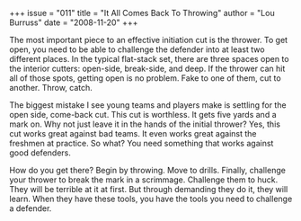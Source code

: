 +++
issue = "011"
title = "It All Comes Back To Throwing"
author = "Lou Burruss"
date = "2008-11-20"
+++

The most important piece to an effective initiation cut is the thrower. To get
open, you need to be able to challenge the defender into at least two
different places. In the typical flat-stack set, there are three spaces open
to the interior cutters: open-side, break-side, and deep. If the thrower can
hit all of those spots, getting open is no problem. Fake to one of them, cut
to another. Throw, catch.  
  
The biggest mistake I see young teams and players make is settling for the
open side, come-back cut. This cut is worthless. It gets five yards and a mark
on. Why not just leave it in the hands of the initial thrower? Yes, this cut
works great against bad teams. It even works great against the freshmen at
practice. So what? You need something that works against good defenders.  
  
How do you get there? Begin by throwing. Move to drills. Finally, challenge
your thrower to break the mark in a scrimmage. Challenge them to huck. They
will be terrible at it at first. But through demanding they do it, they will
learn. When they have these tools, you have the tools you need to challenge a
defender.
